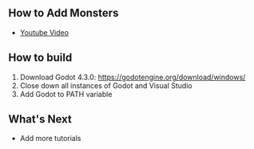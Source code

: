 ## How to Add Monsters
- [Youtube Video](https://youtu.be/f6c1Nyx26AU)


## How to build
1. Download Godot 4.3.0: https://godotengine.org/download/windows/
2. Close down all instances of Godot and Visual Studio
3. Add Godot to PATH variable



## What's Next
- Add more tutorials